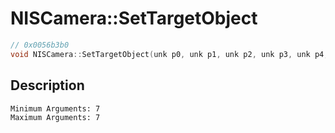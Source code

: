 # NISCamera::SetTargetObject
```c
// 0x0056b3b0
void NISCamera::SetTargetObject(unk p0, unk p1, unk p2, unk p3, unk p4, unk p5, unk p6)
```
## Description
```
Minimum Arguments: 7
Maximum Arguments: 7
```

